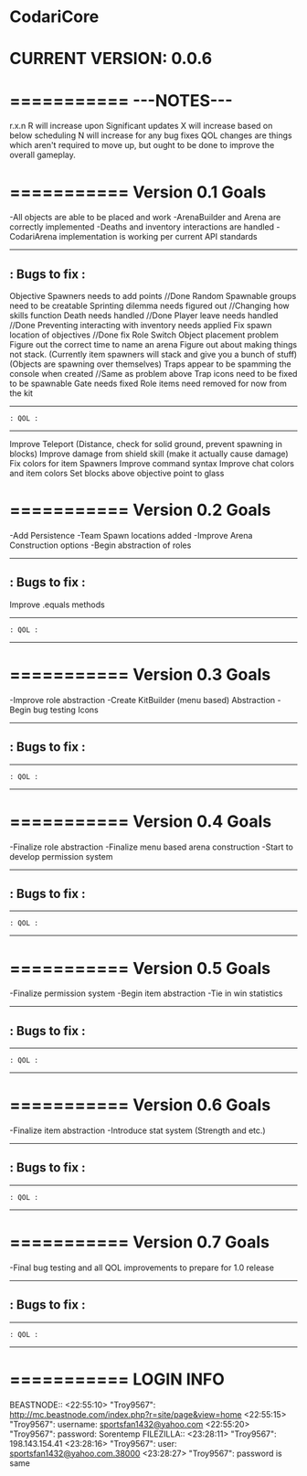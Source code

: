 CodariCore 
===========
CURRENT VERSION: 0.0.6
===========

===========
---NOTES---
===========
r.x.n
R will increase upon Significant updates
X will increase based on below scheduling
N will increase for any bug fixes 
QOL changes are things which aren't required to move up, but ought to be done to improve the overall gameplay. 


===========
Version 0.1 Goals
===========
-All objects are able to be placed and work
-ArenaBuilder and Arena are correctly implemented
-Deaths and inventory interactions are handled
-CodariArena implementation is working per current API standards

---------------
: Bugs to fix :
---------------
Objective Spawners needs to add points //Done
Random Spawnable groups need to be creatable
Sprinting dilemma needs figured out //Changing how skills function
Death needs handled //Done
Player leave needs handled //Done
Preventing interacting with inventory needs applied
Fix spawn location of objectives //Done
fix Role Switch Object placement problem
Figure out the correct time to name an arena
Figure out about making things not stack. (Currently item spawners will stack and give you a bunch of stuff)(Objects are spawning over themselves)
Traps appear to be spamming the console when created //Same as problem above
Trap icons need to be fixed to be spawnable
Gate needs fixed
Role items need removed for now from the kit

---------------
    : QOL :
---------------
Improve Teleport (Distance, check for solid ground, prevent spawning in blocks)
Improve damage from shield skill (make it actually cause damage)
Fix colors for item Spawners
Improve command syntax
Improve chat colors and item colors
Set blocks above objective point to glass

===========
Version 0.2 Goals
===========
-Add Persistence
-Team Spawn locations added
-Improve Arena Construction options
-Begin abstraction of roles

---------------
: Bugs to fix :
---------------
Improve .equals methods

---------------
    : QOL :
---------------

===========
Version 0.3 Goals
===========
-Improve role abstraction
-Create KitBuilder (menu based) Abstraction
-Begin bug testing Icons

---------------
: Bugs to fix :
---------------

---------------
    : QOL :
---------------

===========
Version 0.4 Goals
===========
-Finalize role abstraction
-Finalize menu based arena construction
-Start to develop permission system

---------------
: Bugs to fix :
---------------

---------------
    : QOL :
---------------

===========
Version 0.5 Goals
===========
-Finalize permission system
-Begin item abstraction
-Tie in win statistics

---------------
: Bugs to fix :
---------------

---------------
    : QOL :
---------------

===========
Version 0.6 Goals
===========
-Finalize item abstraction
-Introduce stat system (Strength and etc.)

---------------
: Bugs to fix :
---------------

---------------
    : QOL :
---------------

===========
Version 0.7 Goals
===========
-Final bug testing and all QOL improvements to prepare for 1.0 release

---------------
: Bugs to fix :
---------------

---------------
    : QOL :
---------------

===========
LOGIN INFO
===========

BEASTNODE::
<22:55:10> "Troy9567": http://mc.beastnode.com/index.php?r=site/page&view=home
<22:55:15> "Troy9567": username: sportsfan1432@yahoo.com
<22:55:20> "Troy9567": password: Sorentemp
FILEZILLA::
<23:28:11> "Troy9567": 198.143.154.41
<23:28:16> "Troy9567": user: sportsfan1432@yahoo.com.38000
<23:28:27> "Troy9567": password is same